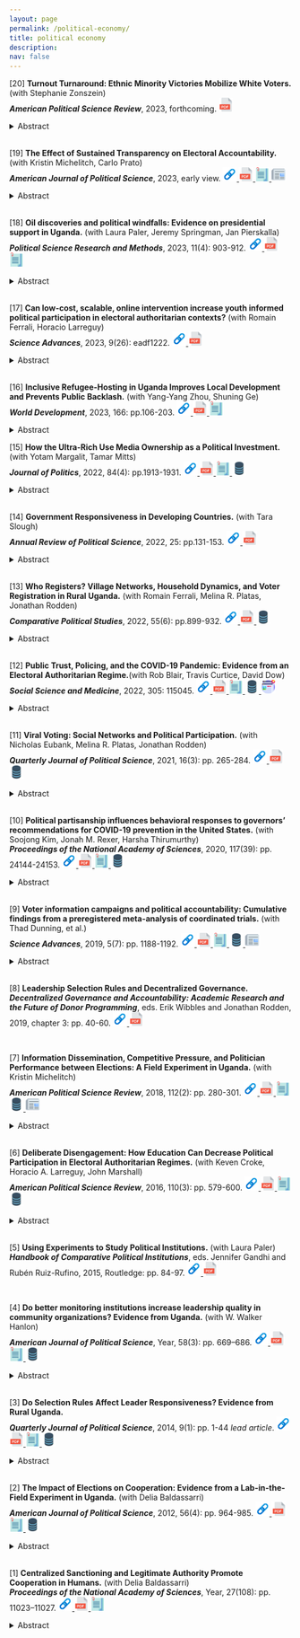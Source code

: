 ```yaml
---
layout: page
permalink: /political-economy/
title: political economy
description: 
nav: false
---
```




<!---2023 Paper #3--->
[20] **Turnout Turnaround: Ethnic Minority Victories Mobilize White Voters.** (with Stephanie Zonszein)   
***American Political Science Review***, 2023, forthcoming.
<a href="https://osf.io/w2dg8/">
  <img alt="pdf" src="/assets/img/pdf.png" alt="drawing" width="25"/>
</a>
<details>
  <summary>Abstract</summary>
In many countries, the number of ethnic minority representatives has been steadily increasing. How is such a trend shaping electoral behavior? Past work has generally focused on the political engagement of ethnic minorities as a response to having a co-ethnic on the ballot. In contrast, less attention has been devoted to assessing whether an ethnic minority incumbent shapes the electoral behavior of majority-group members. We argue that increased political representation of minorities can be experienced as an external threat to a historically white dominant political context. This in turn may politically activate white constituents aiming to revert their (perceived) disempowerment. We test this argument employing a novel dataset that characterizes candidates' ethnicity, covering four UK Parliamentary general elections, and a regression discontinuity design of close elections between ethnic minority and majority-group candidates. Comparing constituencies that are otherwise identical, except for being represented by a minority Member of Parliament (MP), we find that an MP's ethnicity matters for electoral participation: turnout in constituencies narrowly represented by an ethnic minority MP is 3.6 percentage points larger than in constituencies narrowly represented by a white MP. Consistent with our argument, we find that such difference in turnout is driven by majority-white constituencies, and that voters in these constituencies choose the party of the minority incumbent’s strongest white opponent. However, this dynamic does not overpower minorities' incumbency advantage, but it contributes to polarizing the electorate along ethnic lines. Our findings have important implications for intergroup relations, political behavior, and recent political dynamics more broadly.
</details>

<br />


<!---2022 Paper--->
[19] **The Effect of Sustained Transparency on Electoral Accountability.** (with Kristin Michelitch, Carlo Prato)   
***American Journal of Political Science***, 2023, early view.
<a href="https://onlinelibrary.wiley.com/doi/10.1111/ajps.12787">
  <img alt="webpage" src="/assets/img/webpage.png" alt="drawing" width="25"/>
</a>
<a href="/assets/pdf/2023_AJPS_the_effect_of_sustained_transparency.pdf" target="_blank" rel="noopener noreferrer">
  <img alt="pdf" src="/assets/img/pdf.png" alt="drawing" width="25"/>
</a>
<a href="/assets/pdf/2023_AJPS_the_effect_of_sustained_transparency_appendix.pdf" target="_blank" rel="noopener noreferrer">
  <img alt="appendix" src="/assets/img/appendix.png" alt="drawing" width="25"/>
</a>
<a href="https://egap.org/resource/brief-71-regular-and-sustained-information-on-incumbent-performance-improves-electoral-accountability/?utm_source=EGAP+Community&utm_campaign=cda5cd5073-EMAIL_CAMPAIGN_2019_07_16_10_20_COPY_01&utm_medium=email&utm_term=0_847cab4af0-cda5cd5073-106618351">
  <img alt="polycybrief" src="/assets/img/newspaper.png" alt="drawing" width="25"/>
</a>
<details>
  <summary>Abstract</summary>
Transparency is expected to strengthen electoral accountability. Yet, initiatives disseminating politician performance information directly prior to elections have reported disappointing results. We argue that to be effective transparency needs to be sustained: the dissemination of politician performance information needs to occur early, regularly, and predictably throughout the term. Using a formal model of electoral accountability under non-programmatic and uneven party competition, we study how sustained transparency impacts a string of decisions by various actors in advance of elections: incumbents' running choices, party nomination strategies, and potential challengers' entry decisions. We show how these effects shape the candidate slate and ultimately electoral outcomes, conditional on incumbent performance and the incumbent party's relative strength. We test our theory using a field experiment involving 354 subnational constituencies in Uganda, and find robust support to the idea that sustained transparency can improve electoral accountability even in weakly institutionalized electoral settings.
</details>

<br />


<!---2023 Paper #2--->
[18] **Oil discoveries and political windfalls: Evidence on presidential support in Uganda.** (with Laura Paler, Jeremy Springman, Jan Pierskalla)   
***Political Science Research and Methods***, 2023, 11(4): 903-912.
<a href="https://www.cambridge.org/core/journals/political-science-research-and-methods/article/oil-discoveries-and-political-windfalls-evidence-on-presidential-support-in-uganda/815B8BF178DA7BEF7CA186C3AC19A265">
  <img alt="webpage" src="/assets/img/webpage.png" alt="drawing" width="25"/>
</a>
<a href="/assets/pdf/2023_PSRM_Oil_discoveries.pdf" target="_blank" rel="noopener noreferrer">
  <img alt="pdf" src="/assets/img/pdf.png" alt="drawing" width="25"/>
</a>
<a href="/assets/pdf/2023_PSRM_Oil_discoveries_appendix.pdf" target="_blank" rel="noopener noreferrer">
  <img alt="appendix" src="/assets/img/appendix.png" alt="drawing" width="25"/>
</a>
<details>
  <summary>Abstract</summary>
Oil discoveries, paired with delays in production, have created a new phenomenon: sustained post-discovery, pre-production periods. While research on the resource curse has debated the effects of oil on governance and conflict, less is known about the political effects of oil discoveries absent production. Using comprehensive electoral data from Uganda and a difference-in-difference design with heterogeneous effects, we show that oil discoveries increased electoral support for the incumbent chief executive in localities proximate to discoveries, even prior to production. Moreover, the biggest effects occurred in localities that were historically most electorally competitive. Overall, we show that the political effects of oil discoveries vary subnationally depending on local political context and prior to production, with important implications for understanding the roots of the political and conflict curses.
</details>

<br />

<!---2023 #1--->
[17] **Can low-cost, scalable, online intervention increase youth informed political participation in electoral authoritarian contexts?** (with Romain Ferrali, Horacio Larreguy)   
***Science Advances***, 2023, 9(26): eadf1222.
<a href="https://www.science.org/doi/10.1126/sciadv.adf1222">
  <img alt="webpage" src="/assets/img/webpage.png" alt="drawing" width="25"/>
</a>
<a href="/assets/pdf/2023_SciAdv_Lowcost_online_interventions.pdf" target="_blank" rel="noopener noreferrer">
  <img alt="pdf" src="/assets/img/pdf.png" alt="drawing" width="25"/>
</a>
<details>
  <summary>Abstract</summary>
Young citizens in many democracies, and more so in electoral autocracies, turn out to vote at relatively low rates. Low youth participation arguably contributes to political parties' tendency to de-prioritize the youth's policy preferences. We analyze the effect of three low-cost, scalable, theoretically-grounded, online interventions designed to encourage young Moroccans to turn out and cast an informed vote ahead of the 2021 parliamentary elections. Those interventions aimed at (1) lowering the cost of participation by providing information about the voting registration process, (2) increasing the expected benefit of voting by providing information about the stakes of the election, and about (3) the distance between respondents’ policy preferences and political parties' policy platforms. We find that while all three interventions failed to increase youth turnout on average, the two treatments designed to increase expected benefits increased turnout intentions for likely "compliers:" those who, prior to treatment assignment, were unsure about whether to vote. Moreover, providing information about parties' policy platforms durably increased their support for the party that best represented their preferences, ultimately leading to better-informed voting. Consistent with probabilistic voting models with voting costs, the effect of the party-platforms treatment is concentrated among those who rated the party that our treatment deemed most congruent from a policy perspective as one of their two favorite parties. Contributing to information processing theories, we also find that party updating followed a form of motivated reasoning even in a context with weak party institutionalization.
</details>

<br />


[16] **Inclusive Refugee-Hosting in Uganda Improves Local Development and Prevents Public Backlash.** (with Yang-Yang Zhou, Shuning Ge)   
***World Development***, 2023, 166: pp.106-203.
<a href="https://www.sciencedirect.com/science/article/pii/S0305750X23000219">
  <img alt="webpage" src="/assets/img/webpage.png" alt="drawing" width="25"/>
</a>
<a href="/assets/pdf/2023_WD_Inclusive_refugee_hosting.pdf" target="_blank" rel="noopener noreferrer">
  <img alt="pdf" src="/assets/img/pdf.png" alt="drawing" width="25"/>
</a>
<a href="/assets/pdf/2023_WD_Inclusive_refugee_hosting_appendix.pdf" target="_blank" rel="noopener noreferrer">
  <img alt="appendix" src="/assets/img/appendix.png" alt="drawing" width="25"/>
</a>
<details>
  <summary>Abstract</summary>
Large arrivals of refugees raise concerns about potential tensions with host communities, particularly if refugees are viewed as an out-group competing for limited material resources and crowding out public services. To address these concerns, calls have increased to allocate humanitarian aid in ways that also benefit host communities. This study tests whether the increased presence of refugees, when coupled with humanitarian aid, improves public service delivery for host communities and dampens potential social conflict. We study this question in Uganda, one of the largest and most inclusive refugee-hosting countries. The data combines geospatial information on refugee settlements with original longitudinal data on primary and secondary schools, road density, health clinics, and health utilization. We report two key findings. First, even after the 2014 arrival of over 1 million South Sudanese refugees, host communities with greater refugee presence experienced substantial improvements in local development. Second, using public opinion data, we find no evidence that refugee presence has been associated with more negative (or positive) attitudes towards migrants or migration policy.
</details>




[15] **How the Ultra-Rich Use Media Ownership as a Political Investment.** (with Yotam Margalit, Tamar Mitts)   
***Journal of Politics***, 2022, 84(4): pp.1913-1931.
<a href="https://www.journals.uchicago.edu/doi/10.1086/719415">
  <img alt="webpage" src="/assets/img/webpage.png" alt="drawing" width="25"/>
</a>
<a href="/assets/pdf/2022_JoP_PE_how_the_ultrarich.pdf" target="_blank" rel="noopener noreferrer">
  <img alt="pdf" src="/assets/img/pdf.png" alt="drawing" width="25"/>
</a>
<a href="/assets/pdf/2022_JoP_PE_how_the_ultrarich_appendix.pdf" target="_blank" rel="noopener noreferrer">
  <img alt="appendix" src="/assets/img/appendix.png" alt="drawing" width="25"/>
</a>
<a href="https://dataverse.harvard.edu/dataset.xhtml?persistentId=doi:10.7910/DVN/LJMNV9&faces-redirect=true">
  <img alt="replication" src="/assets/img/data.png" alt="drawing" width="25"/>
</a>
<details>
  <summary>Abstract</summary>
Can the ultra-rich shape electoral results by controlling media outlets that openly propagate their political interests? How consumers discount slanted media coverage is a question gaining urgency as a growing number of billionaires mix ownership of major media outlets with business interests and political agendas. We study this question in the context of Israel, where billionaire Sheldon Adelson launched in 2007 Israel Hayom, a right-leaning newspaper. Handed out for free, it soon became the most widely read newspaper nationally. Utilizing local media exposure data since the launch, our analysis indicates that the newspaper exerted significant electoral influence, primarily benefiting Netanyahu and his Likud party. This shift helped bring about a sea-change in the right’s dominance of national politics. The findings highlight the immense impact the ultra-rich can exert in shaping politics through media ownership.
</details>


<br />


[14] **Government Responsiveness in Developing Countries.** (with Tara Slough)   
***Annual Review of Political Science***, 2022, 25: pp.131-153.
<a href="https://www.annualreviews.org/doi/abs/10.1146/annurev-polisci-051120-112501">
  <img alt="webpage" src="/assets/img/webpage.png" alt="drawing" width="25"/>
</a>
<a href="/assets/pdf/2022_ARPS_PE_government_responsiveness.pdf" target="_blank" rel="noopener noreferrer">
  <img alt="pdf" src="/assets/img/pdf.png" alt="drawing" width="25"/>
</a>
<details>
  <summary>Abstract</summary>
When and how do governments deliver public goods and services in response to citizen preferences? We review the current literature on government responsiveness, with a focus on public goods and service delivery in developing countries. We identify three types of actors that are commonly present in these accounts: politicians, bureaucrats, and citizens. Much of this literature examines interactions between dyads of these actors. The study of electoral accountability and constituency services emphasizes relationships between citizens (or voters) and politicians. Studies of bureaucratic incentives and political oversight of bureaucrats emphasize interactions between politicians and bureaucrats. Finally, studies of bureaucratic embeddedness and citizen oversight of bureaucrats elaborate the interactions between bureaucrats and citizens. We argue that an emerging literature that considers interactions between all three types of actors provides rich theoretical and empirical terrain for developing our understanding of responsiveness and accountability in low- and middle-income countries and beyond.
</details>


<br />


<!---2021 Paper--->
[13] **Who Registers? Village Networks, Household Dynamics, and Voter Registration in Rural Uganda.** (with Romain Ferrali, Melina R. Platas, Jonathan Rodden)   
***Comparative Political Studies***, 2022, 55(6): pp.899-932.
<a href="https://journals.sagepub.com/doi/abs/10.1177/00104140211036048">
  <img alt="webpage" src="/assets/img/webpage.png" alt="drawing" width="25"/>
</a>
<a href="/assests/pdf/2022_CPS_PE_who_registers.pdf" target="_blank" rel="noopener noreferrer">
  <img alt="pdf" src="/assets/img/pdf.png" alt="drawing" width="25"/>
</a>
<a href="https://dataverse.harvard.edu/dataset.xhtml?persistentId=doi:10.7910/DVN/YEFRPC">
  <img alt="replication" src="/assets/img/data.png" alt="drawing" width="25"/>
</a>
<details>
  <summary>Abstract</summary>
Who registers to vote? Although extensive research has examined the question of who votes, our understanding of the determinants of political participation will be limited until we know who is missing from the voter register. Studying voter registration in lower-income settings is particularly challenging due to data constraints. We link the official voter register with a complete social network census of 16 villages to analyze the correlates of voter registration in rural Uganda, examining the role of individual-level attributes and social ties. We find evidence that social ties are important for explaining registration status within and across households. Village leaders—and through them, household heads—play an important role in explaining the registration status of others in the village, suggesting a diffuse process of social influence. Socioeconomic factors such as income and education do not explain registration in this setting. Together these findings suggest an alternate theory of participation is required.
</details>


<br />


<!---2022 Paper--->
[12] **Public Trust, Policing, and the COVID-19 Pandemic: Evidence from an Electoral Authoritarian Regime.**(with Rob Blair, Travis Curtice, David Dow)       
***Social Science and Medicine***, 2022, 305: 115045.
<a href="https://www.sciencedirect.com/science/article/pii/S0277953622003513?via%3Dihub">
  <img alt="webpage" src="/assets/img/webpage.png" alt="drawing" width="25"/>
</a>
<a href="/assets/pdf/2022_SSM_Public_trust_policing.pdf" target="_blank" rel="noopener noreferrer">
  <img alt="pdf" src="/assets/img/pdf.png" alt="drawing" width="25"/>
</a>
<a href="/assets/pdf/2022_SSM_Public_trust_policing_appendix.pdf" target="_blank" rel="noopener noreferrer">
  <img alt="appendix" src="/assets/img/appendix.png" alt="drawing" width="25"/>
</a>
<a href="https://dataverse.harvard.edu/dataset.xhtml?persistentId=doi:10.7910/DVN/BCG2XH">
  <img alt="replication" src="/assets/img/data.png" alt="drawing" width="25"/>
</a>
<a href="/assets/pdf/2022_SSM_Public_trust_policing_policybrief.pdf" target="_blank" rel="noopener noreferrer">
  <img alt="others" src="/assets/img/world.png" alt="drawing" width="25"/>
</a>

<details>
  <summary>Abstract</summary>
We examine how trust shapes compliance with public health restrictions during the COVID-19 pandemic in Uganda. We use an endorsement experiment embedded in a mobile phone survey to show that messages from government officials generate more support for public health restrictions than messages from religious authorities, traditional leaders, or international NGOs. We further show that compliance with these restrictions is strongly positively corre- lated with trust in government, but only weakly correlated with trust in local authorities or other citizens. The relationship between trust and compliance is especially strong for the Ministry of Health and — more surprisingly — the police. We conclude that trust is crucial for encouraging compliance but note that it may be difficult to change, particularly in settings where governments and police forces have reputations for repression.
</details>

<br />



<!---2021 Paper #2--->
[11] **Viral Voting: Social Networks and Political Participation.** (with Nicholas Eubank, Melina R. Platas, Jonathan Rodden)   
***Quarterly Journal of Political Science***, 2021, 16(3): pp. 265-284.
<a href="https://www.nowpublishers.com/article/Details/QJPS-19092">
  <img alt="webpage" src="/assets/img/webpage.png" alt="drawing" width="25"/>
</a>
<a href="/assets/pdf/2021_QJPS_PE_viral_voting.pdf" target="_blank" rel="noopener noreferrer">
  <img alt="pdf" src="/assets/img/pdf.png" alt="drawing" width="25"/>
</a>
<a href="https://github.com/nickeubank/EGPR_SocialNetworksAndPoliticalParticipation">
  <img alt="replication" src="/assets/img/data.png" alt="drawing" width="25"/>
</a>
<details>
  <summary>Abstract</summary>
Social context theory suggests that an important driver of political participation is the behavior of family, friends, co-workers and neighbors. How do social ties between individuals shape equilibrium behavior in larger populations? Despite theoretical inroads into this question, direct empirical tests remain scarce due to data limitations. We fill this gap using full social network data from 15 villages in rural Uganda, where village-level turnout is the outcome of interest. We find that levels of participation predicted by structural features of village networks are strongly associated with actual village-level turnout in low-salience local elections, and weakly associated in high-salience presidential elections. We also find that these features predict other forms of political participation, including attending village meetings and contributing to village projects. In addition to demonstrating that networks help explain political participation, we provide evidence that the mechanism of influence is that proposed by social context theory rather than alternative mechanisms like the presence of central brokers or the ability of networks to diffuse information.
</details>

<br />



[10] **Political partisanship influences behavioral responses to governors’ recommendations for COVID-19 prevention in the United States.** (with Soojong Kim, Jonah M. Rexer, Harsha Thirumurthy)   
***Proceedings of the National Academy of Sciences***, 2020, 117(39): pp. 24144-24153.
<a href="https://www.pnas.org/content/early/2020/09/14/2007835117">
  <img alt="webpage" src="/assets/img/webpage.png" alt="drawing" width="25"/>
</a>
<a href="/assets/pdf/2020_NAS_PE_political_partisanship.pdf" target="_blank" rel="noopener noreferrer">
  <img alt="pdf" src="/assets/img/pdf.png" alt="drawing" width="25"/>
</a>
<a href="/assets/pdf/2020_NAS_PE_political_partisanship_appendix.pdf" target="_blank" rel="noopener noreferrer">
  <img alt="appendix" src="/assets/img/appendix.png" alt="drawing" width="25"/>
</a>
<a href="https://dataverse.harvard.edu/dataverse/COVID19governors/">
  <img alt="replication" src="/assets/img/data.png" alt="drawing" width="25"/>
</a>
<details>
  <summary>Abstract</summary>
Voluntary physical distancing is essential for preventing the spread of COVID-19. We assessed the role of political partisanship in individuals’ compliance with physical distancing recommendations of political leaders using data on mobility from a sample of mobile phones in 3,100 counties in the United States during March 2020, county-level partisan preferences, information about the political affiliation of state governors, and the timing of their communications about COVID-19 prevention. Regression analyses examined how political preferences influenced the association between governors’ COVID-19 communications and residents’ mobility patterns. Governors’ recommendations for residents to stay at home preceded stay-at-home orders and led to a significant reduction in mobility that was comparable to the effect of the orders themselves. Effects were larger in Democratic- than in Republican-leaning counties, a pattern more pronounced under Republican governors. Democratic-leaning counties also responded more strongly to recommendations from Republican than from Democratic governors. Political partisanship influences citizens’ decisions to voluntarily engage in physical distancing in response to communications by their governor.
</details>

<br />


[9] **Voter information campaigns and political accountability: Cumulative findings from a preregistered meta-analysis of coordinated trials.** (with Thad Dunning, et al.)   
***Science Advances***, 2019, 5(7): pp. 1188-1192.
<a href="https://www.science.org/doi/10.1126/sciadv.aaw2612">
  <img alt="webpage" src="/assets/img/webpage.png" alt="drawing" width="25"/>
</a>
<a href="/assets/pdf/2019_Science_PE_voter_information_campaigns.pdf" target="_blank" rel="noopener noreferrer">
  <img alt="pdf" src="/assets/img/pdf.png" alt="drawing" width="25"/>
</a>
<a href="/assets/pdf/2019_Science_PE_voter_information_campaigns_appendix.pdf" target="_blank" rel="noopener noreferrer">
  <img alt="appendix" src="/assets/img/appendix.png" alt="drawing" width="25"/>
</a>
<a href="https://github.com/egap/metaketa-i">
  <img alt="replication" src="/assets/img/data.png" alt="drawing" width="25"/>
</a>
<a href="https://egap.org/resource/brief-59-information-and-accountability/">
  <img alt="policybrief" src="/assets/img/newspaper.png" alt="drawing" width="25"/>
</a>
<details>
  <summary>Abstract</summary>
Voters may be unable to hold politicians to account if they lack basic information about their representatives’ performance. Civil society groups and international donors therefore advocate using voter information campaigns to improve democratic accountability. Yet, are these campaigns effective? Limited replication, measurement heterogeneity, and publication biases may undermine the reliability of published research. We implemented a new approach to cumulative learning, coordinating the design of seven randomized controlled trials to be fielded in six countries by independent research teams. Uncommon for multisite trials in the social sciences, we jointly preregistered a meta-analysis of results in advance of seeing the data. We find no evidence overall that typical, nonpartisan voter information campaigns shape voter behavior, although exploratory and subgroup analyses suggest conditions under which informational campaigns could be more effective. Such null estimated effects are too seldom published, yet they can be critical for scientific progress and cumulative, policy-relevant learning.
</details>


<br />





<!---2019 Book chapters #1--->
[8] **Leadership Selection Rules and Decentralized Governance.**    
***Decentralized Governance and Accountability: Academic Research and the Future of Donor Programming***, eds. Erik Wibbles and Jonathan Rodden, 2019, chapter 3: pp. 40-60.
<a href="https://www.cambridge.org/core/books/decentralized-governance-and-accountability/F1766AE315D63C1935B82A69074DAEA1">
  <img alt="webpage" src="/assets/img/webpage.png" alt="drawing" width="25"/>
</a>
<a href="/assets/pdf/2019_PE_leadership_selection_rules.pdf" target="_blank" rel="noopener noreferrer">
  <img alt="pdf" src="/assets/img/pdf.png" alt="drawing" width="25"/>
</a>


<br />



<!---2018 Paper #5--->
[7] **Information Dissemination, Competitive Pressure, and Politician Performance between Elections: A Field Experiment in Uganda.** (with Kristin Michelitch)   
***American Political Science Review***, 2018, 112(2): pp. 280-301.
<a href="http://bit.ly/2FTkhR6">
  <img alt="webpage" src="/assets/img/webpage.png" alt="drawing" width="25"/>
</a>
<a href="/assets/pdf/2018_APSR_PE_information_dissemination.pdf" target="_blank" rel="noopener noreferrer">
  <img alt="pdf" src="/assets/img/pdf.png" alt="drawing" width="25"/>
</a>
<a href="/assets/pdf/2018_APSR_PE_information_dissemination_appendix.pdf" target="_blank" rel="noopener noreferrer">
  <img alt="appendix" src="/assets/img/appendix.png" alt="drawing" width="25"/>
</a>
<a href="https://dataverse.harvard.edu/dataset.xhtml?persistentId=doi:10.7910/DVN/AI3VM8">
  <img alt="replication" src="/assets/img/data.png" alt="drawing" width="25"/>
</a>
<a href="https://egap.org/resource/strengthening-local-political-accountability-through-information-in-uganda/">
  <img alt="policybrief" src="/assets/img/newspaper.png" alt="drawing" width="25"/>
</a>
<details>
  <summary>Abstract</summary>
Politicians shirk when their performance is obscure to constituents. We theorize that when politician performance information is disseminated early in the electoral term, politicians will subsequently improve their performance in anticipation of changes in citizens’ evaluative criteria and possible challenger entry in the next election. However, politicians may only respond in constituencies where opposition has previously mounted. We test these predictions in partnership with a Ugandan civil society organization in a multiyear field experiment conducted in 20 district governments between the 2011 and 2016 elections. While the organization published yearly job duty performance scorecards for all incumbents, it disseminated the scorecards to constituents for randomly selected politicians. These dissemination efforts induced politicians to improve performance across a range of measures, but only in competitive constituencies. Service delivery was unaffected. We conclude that, conditional on electoral pressure, transparency can improve politicians’ performance between elections but not outcomes outside of their control.
</details>



<br />




<!---2016 Paper #1--->
[6] **Deliberate Disengagement: How Education Can Decrease Political Participation in Electoral Authoritarian Regimes.** (with Keven Croke, Horacio A. Larreguy, John Marshall)   
***American Political Science Review***, 2016, 110(3): pp. 579-600.
<a href="https://www.cambridge.org/core/journals/american-political-science-review/article/abs/deliberate-disengagement-how-education-can-decrease-political-participation-in-electoral-authoritarian-regimes/192AB48618B0E0450C93E97BE8321218">
  <img alt="webpage" src="/assets/img/webpage.png" alt="drawing" width="25"/>
</a>
<a href="/assets/pdf/2016_APSR_PE_deliberate_disengagement.pdf" target="_blank" rel="noopener noreferrer">
  <img alt="pdf" src="/assets/img/pdf.png" alt="drawing" width="25"/>
</a>
<a href="/assets/pdf/2016_APSR_PE_deliberate_disengagement_appendix.pdf" target="_blank" rel="noopener noreferrer">
  <img alt="appendix" src="/assets/img/appendix.png" alt="drawing" width="25"/>
</a>
<a href="/assets/pdf/2016_APSR_PE_deliberate_disengagement_replication.zip" target="_blank" rel="noopener noreferrer">
  <img alt="replication" src="/assets/img/data.png" alt="drawing" width="25"/>
</a>
<details>
  <summary>Abstract</summary>
A large literature examining advanced and consolidating democracies suggests that education increases political participation. However, in electoral authoritarian regimes, educated voters may instead deliberately disengage. If education increases critical capacities, political awareness, and support for democracy, educated citizens may believe that participation is futile or legitimizes autocrats. We test this argument in Zimbabwe—a paradigmatic electoral authoritarian regime—by exploiting cross-cohort variation in access to education following a major educational reform. We find that education decreases political participation, substantially reducing the likelihood that better-educated citizens vote, contact politicians, or attend community meetings. Consistent with deliberate disengagement, education’s negative effect on participation dissipated following 2008’s more competitive election, which (temporarily) initiated unprecedented power sharing. Supporting the mechanisms underpinning our hypothesis, educated citizens experience better economic outcomes, are more interested in politics, and are more supportive of democracy, but are also more likely to criticize the government and support opposition parties.
</details>



<br />



<!---2015 Book chapters #1--->
[5] **Using Experiments to Study Political Institutions.** (with Laura Paler)       
***Handbook of Comparative Political Institutions***, eds. Jennifer Gandhi and Rubén Ruiz-Rufino, 2015, Routledge: pp. 84-97.
<a href="https://www.routledge.com/Routledge-Handbook-of-Comparative-Political-Institutions/Gandhi-Ruiz-Rufino/p/book/9780415630887">
  <img alt="webpage" src="/assets/img/webpage.png" alt="drawing" width="25"/>
</a>
<a href="/assets/pdf/2015_PE_using_field_experiments.pdf" target="_blank" rel="noopener noreferrer">
  <img alt="pdf" src="/assets/img/pdf.png" alt="drawing" width="25"/>
</a>


<br />



<!---2014 Paper #2--->
[4] **Do better monitoring institutions increase leadership quality in community organizations? Evidence from Uganda.** (with W. Walker Hanlon)   
***American Journal of Political Science***, Year, 58(3): pp. 669–686.
<a href="https://onlinelibrary.wiley.com/doi/full/10.1111/ajps.12071">
  <img alt="webpage" src="/assets/img/webpage.png" alt="drawing" width="25"/>
</a>
<a href="/assets/pdf/2014_AJPS_PE_do_better_monitoring.pdf" target="_blank" rel="noopener noreferrer">
  <img alt="pdf" src="/assets/img/pdf.png" alt="drawing" width="25"/>
</a>
<a href="/assets/pdf/2014_AJPS_PE_do_better_monitoring_appendix.pdf" target="_blank" rel="noopener noreferrer">
  <img alt="appendix" src="/assets/img/appendix.png" alt="drawing" width="25"/>
</a>
<a href="https://dataverse.harvard.edu/dataset.xhtml?persistentId=hdl:1902.1/22124">
  <img alt="replication" src="/assets/img/data.png" alt="drawing" width="25"/>
</a>
<details>
  <summary>Abstract</summary>
We offer a framework for analyzing the impact of monitoring—a commonly recommended solution to poor leadership—on the quality of democratically elected leaders in community organizations in low-income countries. In our model, groups may face a trade-off between leader ability and effort. If the group's ability to monitor the leader is low, then the leader may exert too little effort. A higher level of monitoring increases leader effort, raising the value of the public good. However, more intense monitoring may also drive higher-ability members to opt out of candidacy, reducing public-goods value. The result is an inverted U-shaped relationship between the level of monitoring and the value of the public good. The trade-off between leader effort and ability, however, only exists in the presence of sufficient private-income opportunities. These predictions are assessed using original data gathered from Ugandan farmer associations.
</details>



<br />



<!---2014 Paper #3--->
[3] **Do Selection Rules Affect Leader Responsiveness? Evidence from Rural Uganda.**    
***Quarterly Journal of Political Science***, 2014, 9(1): pp. 1-44 *lead article*.
<a href="https://www.nowpublishers.com/article/Details/QJPS-13012">
  <img alt="webpage" src="/assets/img/webpage.png" alt="drawing" width="25"/>
</a>
<a href="/assets/pdf/2014_QJPS_PE_do_selection_rules.pdf" target="_blank" rel="noopener noreferrer">
  <img alt="pdf" src="/assets/img/pdf.png" alt="drawing" width="25"/>
</a>
<a href="/assets/pdf/2014_QJPS_PE_do_selection_rules_appendix.pdf" target="_blank" rel="noopener noreferrer">
  <img alt="appendix" src="/assets/img/appendix.png" alt="drawing" width="25"/>
</a>
<a href="https://dataverse.harvard.edu/dataset.xhtml?persistentId=hdl:1902.1/22201">
  <img alt="replication" src="/assets/img/data.png" alt="drawing" width="25"/>
</a>
<details>
  <summary>Abstract</summary>
Community organizations in developing countries often suffer from selfserving elites. This study examines whether the responsiveness and accountability of local leaders can be strengthened through the introduction of more inclusive and participatory leader selection rules. To address identification problems, I take advantage of natural conditions that resulted in exogenous variation in the rules for selecting leaders of farmer associations in Uganda. I find that compared to leaders appointed by the community elites, directly elected leaders are significantly more responsive to group members, leading to greater cooperative behavior. Analyzing possible mechanisms, I find that community organizations using appointments are less likely to develop monitoring institutions that are vital for constraining the behavior of local elites. Unique social network data provides evidence that close friendship ties between appointed and appointers substitute for formal monitoring institutions, leading to loss of confidence by community members and, subsequently, to a decline in public goods contributions.
</details>


<br />



<!---2012 Paper #1--->
[2] **The Impact of Elections on Cooperation: Evidence from a Lab-in-the-Field Experiment in Uganda.** (with Delia Baldassarri)   
***American Journal of Political Science***, 2012, 56(4): pp. 964-985.
<a href="https://onlinelibrary.wiley.com/doi/full/10.1111/j.1540-5907.2012.00596.x">
  <img alt="webpage" src="/assets/img/webpage.png" alt="drawing" width="25"/>
</a>
<a href="/assets/pdf/2012_AJPS_PE_the_impact_of_elections.pdf" target="_blank" rel="noopener noreferrer">
  <img alt="pdf" src="/assets/img/pdf.png" alt="drawing" width="25"/>
</a>
<a href="/assets/pdf/2012_AJPS_PE_the_impact_of_elections_appendix.docx" target="_blank" rel="noopener noreferrer">
  <img alt="appendix" src="/assets/img/appendix.png" alt="drawing" width="25"/>
</a>
<a href="https://dataverse.harvard.edu/dataset.xhtml?persistentId=hdl:1902.1/18334">
  <img alt="replication" src="/assets/img/data.png" alt="drawing" width="25"/>
</a>
<details>
  <summary>Abstract</summary>
Communities often rely on sanctioning to induce public goods contributions. Past studies focus on how external agencies or peer sanctioning induce cooperation. In this article, we focus instead on the role played by centralized authorities, internal to the community. Combining "lab-in-the-field" experiments with observational data on 1,541 Ugandan farmers from 50 communities, we demonstrate the positive effect of internal centralized sanctioning authorities on cooperative behavior. We also show that the size of this effect depends on the political process by which authority is granted: subjects electing leaders contribute more to public goods than subjects who were assigned leaders through a lottery. To test the ecological validity of our findings, we relate farmers’ behavior in the experiment to their level of cooperation in their community organization. We show that deference to authority in the controlled setting predicts cooperative behavior in the farmers’ natural environment, in which they face a similar social dilemma.
</details>


<br />





<!---2011 Paper #1--->
[1] **Centralized Sanctioning and Legitimate Authority Promote Cooperation in Humans.** (with Delia Baldassarri)   
***Proceedings of the National Academy of Sciences***, Year, 27(108): pp. 11023–11027.
<a href="https://www.pnas.org/doi/abs/10.1073/pnas.1105456108">
  <img alt="webpage" src="/assets/img/webpage.png" alt="drawing" width="25"/>
</a>
<a href="/assets/pdf/2011_NAS_PE_centralized_sanctioning.pdf" target="_blank" rel="noopener noreferrer">
  <img alt="pdf" src="/assets/img/pdf.png" alt="drawing" width="25"/>
</a>
<a href="/assets/pdf/2011_NAS_PE_centralized_sanctioning_appendix.pdf" target="_blank" rel="noopener noreferrer">
  <img alt="appendix" src="/assets/img/appendix.png" alt="drawing" width="25"/>
</a>
<details>
  <summary>Abstract</summary>
Social sanctioning is widely considered a successful strategy to promote cooperation among humans. In situations in which individual and collective interests are at odds, incentives to free-ride induce individuals to refrain from contributing to public goods provision. Experimental evidence from public goods games shows that when endowed with sanctioning powers, conditional cooperators can discipline defectors, thus leading to greater levels of cooperation. However, extant evidence is based on peer punishment institutions, whereas in complex societies, systems of control are often centralized: for instance, we do not sanction our neighbors for driving too fast, the police do. Here we show the effect of centralized sanctioning and legitimate authority on cooperation. We designed an adaptation of the public goods game in which sanctioning power is given to a single monitor, and we experimentally manipulated the process by which the monitor is chosen. To increase the external validity of the study, we conducted lab-in-the-field experiments involving 1,543 Ugandan farmers from 50 producer cooperatives. This research provides evidence of the effectiveness of centralized sanctioning and demonstrates the causal effect of legitimacy on cooperation: participants are more responsive to the authority of an elected monitor than a randomly chosen monitor. Our essay contributes to the literature on the evolution of cooperation by introducing the idea of role differentiation. In complex societies, cooperative behavior is not only sustained by mechanisms of selection and reciprocity among peers, but also by the legitimacy that certain actors derive from their position in the social hierarchy.
</details>


<br />
